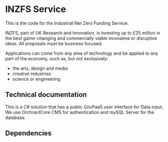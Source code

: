 
 <h1> INZFS Service  </h1>

This is the code for the Industrial Net Zero Funding Service.

INZFS, part of UK Research and Innovation, is investing up to £25 million in the best game-changing and commercially viable innovative or disruptive ideas. All proposals must be business focused.

Applications can come from any area of technology and be applied to any part of the economy, such as, but not exclusively:

* the arts, design and media
* creative industries
* science or engineering

<h2> Technical documentation </h2>

This is a C# solution that has a public GovPaaS user interface for Data input,  We use OrchrardCore CMS for authentication and mySQL Server for the database.

<h2> Dependencies </h2>
